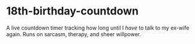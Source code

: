 # 18th-birthday-countdown
A live countdown timer tracking how long until I *have* to talk to my ex-wife again. Runs on sarcasm, therapy, and sheer willpower.
